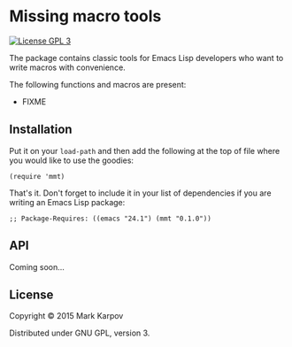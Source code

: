 # Missing macro tools

[![License GPL 3](https://img.shields.io/badge/license-GPL_3-green.svg)](http://www.gnu.org/licenses/gpl-3.0.txt)

The package contains classic tools for Emacs Lisp developers who want to
write macros with convenience.

The following functions and macros are present:

* FIXME

## Installation

Put it on your `load-path` and then add the following at the top of file
where you would like to use the goodies:

```emacs-lisp
(require 'mmt)
```

That's it. Don't forget to include it in your list of dependencies if you
are writing an Emacs Lisp package:

```emacs-lisp
;; Package-Requires: ((emacs "24.1") (mmt "0.1.0"))
```

## API

Coming soon…

## License

Copyright © 2015 Mark Karpov

Distributed under GNU GPL, version 3.
